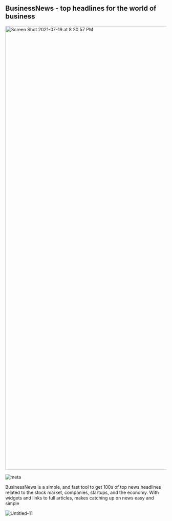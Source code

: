 <h2>BusinessNews - top headlines for the world of business</h2>
<img width="1386" alt="Screen Shot 2021-07-19 at 8 20 57 PM" src="https://user-images.githubusercontent.com/73265655/126243706-609be5e6-3ede-45e5-b077-fb2068de6104.png">


![meta](https://user-images.githubusercontent.com/73265655/126243633-87c54122-069e-431b-b48d-2b3e86b83da4.png)

BusinessNews is a simple, and fast tool to get 100s of top news headlines related to the stock market, companies, startups, and the economy.  With widgets and links to full articles, makes catching up on news easy and simple

![Untitled-11](https://user-images.githubusercontent.com/73265655/126243264-0c9c8b77-c734-49ca-88b3-c846e5c6409c.png)

